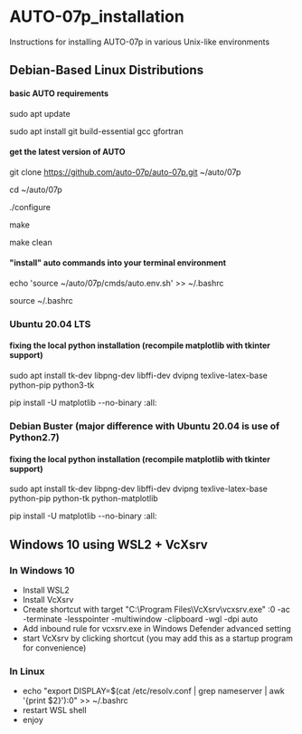 # AUTO-07p_installation
Instructions for installing AUTO-07p in various Unix-like environments

## Debian-Based Linux Distributions

#### basic AUTO requirements
sudo apt update

sudo apt install git build-essential gcc gfortran 

#### get the latest version of AUTO
git clone https://github.com/auto-07p/auto-07p.git ~/auto/07p

cd ~/auto/07p

./configure 

make

make clean

#### "install" auto commands into your terminal environment
echo 'source ~/auto/07p/cmds/auto.env.sh' >> ~/.bashrc

source ~/.bashrc

### Ubuntu 20.04 LTS
#### fixing the local python installation (recompile matplotlib with tkinter support)
sudo apt install tk-dev libpng-dev libffi-dev dvipng texlive-latex-base python-pip python3-tk

pip install -U matplotlib --no-binary :all:


### Debian Buster (major difference with Ubuntu 20.04 is use of Python2.7)
#### fixing the local python installation (recompile matplotlib with tkinter support)
sudo apt install tk-dev libpng-dev libffi-dev dvipng texlive-latex-base python-pip python-tk python-matplotlib

pip install -U matplotlib --no-binary :all:

## Windows 10 using WSL2 + VcXsrv
### In Windows 10
- Install WSL2
- Install VcXsrv
- Create shortcut with target "C:\Program Files\VcXsrv\vcxsrv.exe" :0 -ac -terminate -lesspointer -multiwindow -clipboard -wgl -dpi auto
- Add inbound rule for vcxsrv.exe in Windows Defender advanced setting
- start VcXsrv by clicking shortcut (you may add this as a startup program for convenience)

### In Linux
- echo "export DISPLAY=$(cat /etc/resolv.conf | grep nameserver | awk '{print $2}'):0" >> ~/.bashrc
- restart WSL shell
- enjoy
